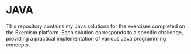 # JAVA
This repository contains my Java solutions for the exercises completed on the Exercism platform. Each solution corresponds to a specific challenge, providing a practical implementation of various Java programming concepts.
